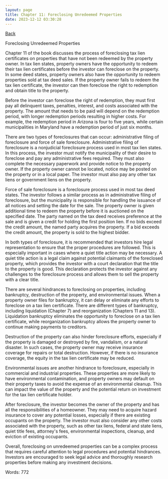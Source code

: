 ```yaml
---
layout: page
title: Chapter 11: Foreclosing Unredeemed Properties
date: 2023-12-12 03:30:28
---
```


[Back](./)


Foreclosing Unredeemed Properties

Chapter 11 of the book discusses the process of foreclosing tax lien certificates on properties that have not been redeemed by the property owner. In tax lien states, property owners have the opportunity to redeem their tax lien certificates before the investor can foreclose on the property. In some deed states, property owners also have the opportunity to redeem properties sold at tax deed sales. If the property owner fails to redeem the tax lien certificate, the investor can then foreclose the right to redemption and obtain title to the property.

Before the investor can foreclose the right of redemption, they must first pay all delinquent taxes, penalties, interest, and costs associated with the property. The amount that needs to be paid will depend on the redemption period, with longer redemption periods resulting in higher costs. For example, the redemption period in Arizona is four to five years, while certain municipalities in Maryland have a redemption period of just six months.

There are two types of foreclosures that can occur: administrative filing of foreclosure and force of sale foreclosure. Administrative filing of foreclosure is a nonjudicial foreclosure process used in most tax lien states. In this process, the investor must notify the municipality of their desire to foreclose and pay any administrative fees required. They must also complete the necessary paperwork and provide notice to the property owner. If the property owner cannot be located, notice may be posted on the property or in a local paper. The investor must also pay any other tax liens or government liens on the property.

Force of sale foreclosure is a foreclosure process used in most tax deed states. The investor follows a similar process as in administrative filing of foreclosure, but the municipality is responsible for handling the issuance of all notices and setting the date for the sale. The property owner is given additional time to redeem the property before it is auctioned on the specified date. The party named on the tax deed receives preference at the sale and is given a credit for holding the first position lien. If no bids exceed the credit amount, the named party acquires the property. If a bid exceeds the credit amount, the property is sold to the highest bidder.

In both types of foreclosure, it is recommended that investors hire legal representation to ensure that the proper procedures are followed. This is especially important in cases where a quiet title action may be necessary. A quiet title action is a legal claim against potential claimants of the foreclosed property, which provides the investor with a court declaration that the title to the property is good. This declaration protects the investor against any challenges to the foreclosure process and allows them to sell the property with a clear title.

There are several hindrances to foreclosing on properties, including bankruptcy, destruction of the property, and environmental issues. When a property owner files for bankruptcy, it can delay or eliminate any efforts to foreclose on a tax lien certificate. There are different types of bankruptcy, including liquidation (Chapter 7) and reorganization (Chapters 11 and 13). Liquidation bankruptcy eliminates the opportunity to foreclose on a tax lien certificate, while reorganization bankruptcy allows the property owner to continue making payments to creditors.

Destruction of the property can also hinder foreclosure efforts, especially if the property is damaged or destroyed by fire, vandalism, or a natural disaster. In such cases, the property owner may receive insurance coverage for repairs or total destruction. However, if there is no insurance coverage, the equity in the tax lien certificate may be reduced.

Environmental issues are another hindrance to foreclosure, especially in commercial and industrial properties. These properties are more likely to have environmental contamination, and property owners may default on their property taxes to avoid the expense of an environmental cleanup. This can impact the value of the property and the potential return on investment for the tax lien certificate holder.

After foreclosure, the investor becomes the owner of the property and has all the responsibilities of a homeowner. They may need to acquire hazard insurance to cover any potential losses, especially if there are existing occupants on the property. The investor must also consider any other costs associated with the property, such as other tax liens, federal and state liens, quiet title fees, attorney's fees, environmental inspections, cleanup, and eviction of existing occupants.

Overall, foreclosing on unredeemed properties can be a complex process that requires careful attention to legal procedures and potential hindrances. Investors are encouraged to seek legal advice and thoroughly research properties before making any investment decisions.

Words: 772